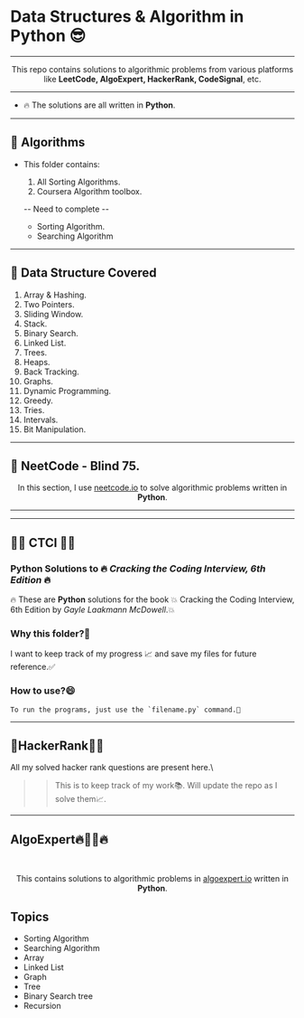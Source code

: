 # Data Structures & Algorithm in Python 😎

---

<p align="center">
  This repo contains solutions to algorithmic problems from various platforms like <b>LeetCode, AlgoExpert, HackerRank, CodeSignal</b>, etc.
  </br>
</p>

---
-   🔥 The solutions are all written in **Python**.
---

## 🚀 Algorithms

- This folder contains:
  1. All Sorting Algorithms.
  2. Coursera Algorithm toolbox.
     
  -- Need to complete --
  * Sorting Algorithm.
  * Searching Algorithm

---

## 🚀 Data Structure Covered

1.  Array & Hashing.
2.  Two Pointers.
3.  Sliding Window.
4.  Stack.
5.  Binary Search.
6.  Linked List.
7.  Trees.
8.  Heaps.
9.  Back Tracking.
10.  Graphs.
11.  Dynamic Programming.
12.  Greedy.
13.  Tries.
14.  Intervals.
15.  Bit Manipulation.

---

## 🚀 NeetCode - Blind 75.

  <p align="center">
    In this section, I use <a href="https://neetcode.io/practice">neetcode.io</a> to solve algorithmic problems written in <b>Python</b>.
    </br>
  </p>

---

---

## 🚀🚀 CTCI 🚀🚀

### Python Solutions to 🔥 _Cracking the Coding Interview, 6th Edition_ 🔥

🔥 These are **Python** solutions for the book 💥 Cracking the Coding Interview, 6th Edition by _Gayle Laakmann McDowell_.💥

### Why this folder?🤔

I want to keep track of my progress 📈 and save my files for future reference.✅

### How to use?😄

    To run the programs, just use the `filename.py` command.🤝

---

## 🚀HackerRank🚀🚀

All my solved hacker rank questions are present here.\

> > This is to keep track of my work📚. Will update the repo as I solve them📈.

---

## AlgoExpert🔥🚀🚀🔥

</br>

<p align="center">
  This contains solutions to algorithmic problems in <a href="https://www.algoexpert.io">algoexpert.io</a> written in <b>Python</b>.
  </br>
</p>

## Topics

- Sorting Algorithm
- Searching Algorithm
- Array
- Linked List
- Graph
- Tree
- Binary Search tree
- Recursion
